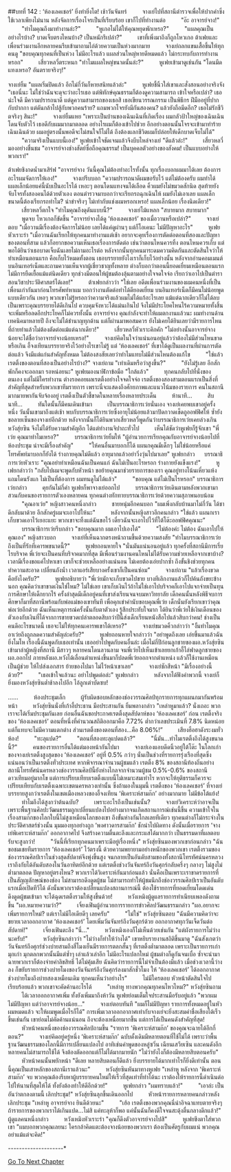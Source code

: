 ##บทที่ 142 : ‘ห้องเลคเชอร์’ ยิ่งทำยิ่งโต!
เช้าวันจันทร์
　　
จางเย่ไปที่สถานีตำรวจเพื่อให้ปากคำซึ่งใช้เวลาเพียงไม่นาน หลังจัดการเรื่องโจรเป็นที่เรียบร้อย เขาก็ไปที่ทำงานต่อ
　　
"อ๊ะ อาจารย์จาง!"
　　
"ทำไมคุณถึงมาทำงานล่ะ?"
　　
"หูเกอไม่ได้ให้คุณหยุดพักเหรอ?"
　　
"แผลคุณเป็นอย่างไรบ้าง? บาดเจ็บตรงไหนบ้าง? เป็นหนักรึเปล่า?"
　　
เขาที่เพิ่งมาถึงก็ถูกโหวเกอ ต้าเฟยและเพื่อนร่วมงานอีกหลายคนรีบเข้ามาถามไถ่ด้วยความเป็นห่วงมากมาย
　　
จางเย่ถลกแขนเสื้อขึ้นให้ทุกคนดู "ขอบคุณทุกคนที่เป็นห่วง ไม่มีอะไรแล้ว แผลส่วนใหญ่หายดีหมดแล้ว ไม่กระทบกับการทำงานหรอก"
　　
เสี่ยวหลวี่ตระหนก "ทำไมแผลใหญ่ขนาดนั้นล่ะ?"
　　
หูเฟยเข้ามาดูเช่นกัน "โดนมีดแทงเหรอ? อันตรายจริงๆ!"

จางเย่ยิ้ม "แผลเริ่มปิดแล้ว อีกไม่กี่วันก็หายสนิทแล้วล่ะ"
　　
หูเฟยชี้นิ้วใส่เขาและสั่งสอนอย่างจริงจัง "เธอนี่นะ ไม่ใช่ว่าฉันจะดุจะว่าอะไรเธอ แต่พิทักษ์คุณธรรมก็ต้องดูความสามารถ เข้าใจหรือเปล่า? เธอน่ะใจดี มีความปรารถนาดี แต่ดูความสามารถของเธอสิ เธอเขียนวรรณกรรม เป็นพิธีกร ฝีมืออยู่ที่ปากกับปากกา แต่ดันกล้าไปสู้กับพวกคนร้าย? แถมพวกโจรยังมีกันสองคน? แล้วยังถือมีดอีก? เธอไม่รักชีวิตจริงๆ สินะ!"
　　
จางเย่ยิ้มแหย "เพราะเป็นบ้านของเฉินเฉินที่เกิดเรื่อง ผมกลัวป้าใหญ่ของเฉินเฉินโดนจับตัวไว้ เธอดีกับผมมากมาตลอด อย่างไรผมก็ต้องเข้าไปช่วย อีกอย่างตอนนั้นโจรจะเข้ามาทำร้ายเฉินเฉินด้วย ผมอยู่ตรงนั้นพอดีจะไม่สนใจก็ไม่ได้ ถึงต้องแลกชีวิตผมก็ปล่อยให้เด็กบาดเจ็บไม่ได้"
　　
"ความจริงเป็นแบบนี้เอง!" หูเฟยเข้าใจชัดเจนแล้วจึงบีบไหล่จางเย่ "ดีแล้วล่ะ!"
　　
เสี่ยวหลวี่มองอย่างชื่นชม "อาจารย์จางช่างสัตย์ซื่อถือคุณธรรม! เป็นบุคคลตัวอย่างของสังคม! เป็นแบบอย่างให้พวกเรา!"

ต้าเฟยชิงกดน้ำมาเสิร์ฟ "อาจารย์จาง วันนี้คุณไม่ต้องทำอะไรทั้งนั้น ทุกเรื่องบอกผมมาได้เลย ต้องการอะไรผมจัดการให้เอง!"
　　
จางเย่รีบบอก "ความปรารถนาดีผมขอรับไว้ แต่ไม่ต้องครับ ผมทำได้ แผลเล็กน้อยแค่นี้นับเป็นอะไรได้ เหอะๆ ตอนโดนแทงจนได้เลือด คิ้วผมยังไม่ขมวดสักนิด สุดท้ายยังจับโจรทั้งสองคนได้ด้วยตัวเอง ตอนตำรวจมาบอกว่าจะเรียกรถฉุกเฉินให้ ผมยังไม่เอาเลย แผลเล็กขนาดนี้ต้องเรียกรถทำไม? น่าขำจริงๆ ไม่เท่ากับแช่งผมหรอกเหรอ! แผลเล็กน้อย เรื่องนิดเดียว!" 
　　
เสี่ยวหลวี่ตกใจ "ทำไมคุณถึงดุดันแบบนี้?"
　　
จางเย่โม้แหลก "สบายมาก สบายมาก"
　　
พูดจบ โหวเกอก็ขัดขึ้น "อาจารย์จางได้ดู ‘ห้องเลคเชอร์’ ของเมื่อวานหรือเปล่า?"
　　
จางเย่ตอบ "เมื่อวานมีเรื่องต้องจัดการไม่น้อย เลยได้แค่ดูผ่านๆ แต่ก็โอเคนะ ไม่มีปัญหาอะไร"
　　
หูเฟยหัวเราะร่า "เมื่อวานฉันเรียกให้ทุกคนมาทำงานแต่เช้า อยากจะคุยเรื่องการตัดต่อตอนที่สองและปัญหาของตอนที่สาม แล้วก็อยากขอความเห็นเธอเรื่องการตัดต่อ เช่นว่าตอนไหนควรทิ้ง ตอนไหนควรเก็บ แต่พอได้ยินว่าเธอบาดเจ็บฉันเลยไม่ถามอะไรต่อ หลังจากนั้นทุกคนมาระดมความคิดกันและตัดสินใจว่าให้ทำเหมือนตอนแรก คือเก็บไว้หมดทั้งตอน เธอบรรยายยังไงเราก็เก็บไว้อย่างนั้น หลังจากอ่านคอมเมนต์บนอินเทอร์เน็ตและถามความเห็นจากผู้เชี่ยวชาญทั้งหลาย ต่างก็บอกว่าตอนนี้ยอดเยี่ยมเหมือนตอนแรก ไม่มีการยืดเยื้อแม้แต่นิดเดียว ทุกช่วงมีตอนให้ผู้ชมต้องลุ้นตามอย่างใจจดใจจ่อ เรียกว่าเอาไปเป็นตำราสอนวิชาประวัติศาสตร์ได้เลย!"
　　
ต้าเฟยกล่าวว่า "ใช่เลย อดีตเพื่อนร่วมงานของผมคนหนึ่งที่เป็นเพื่อนเก่ากันมาก่อนโทรศัพท์หาผม บอกว่างานตัดต่อทำได้ดียอดเยี่ยม บนอินเทอร์เน็ตก็มีคนไม่น้อยพูดแบบเดียวกัน เหอๆ พวกเขาไม่รู้หรอกว่าความจริงแล้วผมไม่ได้แก้อะไรเลย แม้แต่ฉากเดียวก็ไม่ได้ลบ เป็นเพราะคุณบรรยายได้ดีเกินไป ควบคุมจังหวะได้แม่นเกินไป จึงไม่มีประโยคไหนไร้ความหมายทั้งสิ้น จะเพิ่มหรือลดอีกประโยคก็ไม่ควรทั้งนั้น อาจารย์จาง คุณกำลังจะทำให้ผมตกงานแล้วนะ ผมทำงานด้านเทคนิคมาหลายปี ถึงจะไม่ได้ชำนาญทุกด้าน แต่ก็ผ่านมาพอสมควร ยังไม่เคยได้ยินเลยว่ามีรายการไหนที่ถ่ายทำแล้วไม่ต้องตัดต่อแม้แต่ฉากเดียว!"
　　
เสี่ยวหลวี่หัวเราะคิกคัก "ไม่อย่างนั้นอาจารย์จางน้อยจะได้ชื่อว่าอาจารย์จางน้อยเหรอ!"
　　
จางเย่คิดในใจว่าแน่นอนอยู่แล้วว่าต้องไม่มีส่วนไหนขาดหรือเกิน อี้จงเทียนบรรยายจริงไว้อย่างไรเขาไม่รู้ แต่ ‘ห้องเลคเชอร์’ ที่เขาได้ดูเป็นผลงานที่ผ่านการตัดต่อแล้ว จึงมีแต่แก่นสำคัญทั้งหมด ไม่ต้องสงสัยเลยว่าทำไมแทบไม่มีส่วนไหนต้องแก้ไข
　　
"ใช่แล้ว เรตติ้งของตอนที่สองเป็นอย่างไรบ้าง?" จางเย่ถาม "เท่าเดิมหรือว่าสูงขึ้น?"
　　
"ยังไม่รู้เลย อีกสักพักก็คงจะออกมา รอหน่อยนะ" หูเฟยมองนาฬิกาข้อมือ "ใกล้แล้ว"
　　
ทุกคนกลับไปที่นั่งของตนเอง แต่ไม่มีใครทำงาน ต่างรอคอยผลเรตติ้งอย่างใจจดใจจ่อ เรตติ้งของสองสามตอนแรกเป็นสิ่งที่สำคัญที่สุดสำหรับพวกเขาทีมรายการ เพราะนี่จะแสดงถึงศักยภาพและแนวโน้มของรายการ คนในสถานีมากมายพากันจับจ้องอยู่ เรตติ้งเป็นตัวชี้ขาดในหลายเรื่องหลายประเด็น
　　
ห้านาที…
　　
สิบนาที…
　　
ทันใดนั้นก็มีคนเดินเข้ามา 
　　
เป็นบรรณาธิการเว่ยนั่นเอง จางเย่เคยพบเขาอยู่ครั้งหนึ่ง วันนั้นเขามาถึงแต่เช้า พบกับบรรณาธิการเว่ยซึ่งอายุไม่น้อยแล้วมาปัดกวาดเช็ดถูออฟฟิศให้ ซ้ำยังขอลายเซ็นของจางเย่อีกด้วย หลังจากนั้นก็ได้ยินพวกเสี่ยวหลวี่พูดกันว่าบรรณาธิการเว่ยเคยล่วงเกินหวังสุ่ยซิน จึงไม่ได้รับความสำคัญอีก ได้แต่ทำงานจิปาถะทั่วไป
　　
เห็นได้ชัดว่าหูเฟยก็รู้จักเขา "พี่เว่ย คุณมาทำไมเหรอ?"
　　
บรรณาธิการเว่ยยิ้มให้ "ผู้อำนวยการเรียกคุณกับอาจารย์จางน้อยไปที่ห้องประชุม น่าจะมีเรื่องสำคัญ"
　　
"ให้คนอื่นมาบอกก็ได้ แผนกคุณมีเด็กๆ ไม่ใช่น้อยหรือแค่โทรศัพท์มาบอกก็ยังได้ ร่างกายคุณไม่ดีแล้ว อายุมากแล้วอย่าวิ่งวุ่นไปมาเลย" หูเฟยกล่าว
　
บรรณาธิการเว่ยหัวเราะ "คุณอย่าทำเหมือนฉันเป็นคนแก่ ฉันไม่เป็นอะไรหรอก ร่างกายยังแข็งแรง!" 
　　
หูเฟยกล่าวว่า "กลับไปผมจะพูดกับหัวหน้า ขอย้ายคุณมาช่วยรายการของเรา คุณอยู่ทางโน้นเหี่ยวแห้งแถมโดนรังแก ไม่เป็นที่ต้องการ ผมทนดูไม่ได้แล้ว"
　　
"ขอบคุณ แต่ไม่เป็นไรหรอก" บรรณาธิการเว่ยกล่าว
　　
คุยกันไม่กี่คำ หูเฟยก็พาจางเย่ออกไป
　　
บรรณาธิการเว่ยเดินตามหลังพวกเขามา สวนกับคนของรายการตัวเองหลายคน ทุกคนต่างทักทายบรรณาธิการเว่ยด้วยความสุภาพนอบน้อม
　　
"คุณอาเว่ย" หญิงสาวคนหนึ่งกล่าว
　　
ชายหนุ่มอีกคนบอก "ผมเพิ่งกลับบ้านมาไม่กี่วัน ได้ชาดีกลับมาด้วย อีกสักครู่ผมจะเอาไปให้นะ"
　　
หลังจากนั้นหญิงสาวอีกคนกล่าว "ใช่แล้ว แผนกเราเก็บขวดเอาไว้เยอะแยะ พวกเขาจะทิ้งแต่ฉันขอไว้ เดี๋ยวฉันจะเอาไปไว้ที่ใต้โต๊ะออฟฟิศคุณนะ”
　　
บรรณาธิการเว่ยรีบกล่าว "ขอบคุณมาก ผมเอาไปเองได้"
　　
"ไม่ต้องค่ะ ไม่ต้อง ฉันเอาไปให้คุณเอง" หญิงสาวบอก
　　
จางเย่ที่เห็นฉากตรงหน้าถามขึ้นด้วยความสงสัย "ทำไมบรรณาธิการเว่ยถึงเป็นที่รักที่เคารพขนาดนี้?"
　　
หูเฟยถอนหายใจ "นั่นมันแน่นอนอยู่แล้ว ทุกครั้งที่สถานีมีการเรี่ยไรบริจาค พี่เว่ยจะเป็นคนที่บริจาคมากที่สุด มีเพื่อนร่วมงานคนไหนไม่ได้รับความช่วยเหลือจากเขาบ้าง? เวลามีเรื่องขอแค่ไปหาเขา เขาก็จะช่วยเหลืออย่างแน่นอน ไม่เคยต้องเอ่ยปากซ้ำ ถึงขั้นชิงช่วยทุกคนทำความสะอาด เปลี่ยนถังน้ำ เวลาแอร์เสียบางครั้งเขาก็เป็นคนซ่อม”
　　
จางเย่ถาม "แล้วเรื่องขวดคือยังไงครับ?"
　　
หูเฟยอธิบายว่า "พี่เว่ยมักจะเก็บขวดไปขาย บางทีเลิกงานแล้วก็ไปค้นถังขยะข้างนอก คุณคิดว่าเขาขาดเงินใช่ไหม? ไม่ใช่เลย เขาเก็บเงินไว้ถ้าไม่ใช่เอาไปบริจาคก็เอาไปแจกจ่ายเป็นทุนการศึกษาให้เด็กยากไร้ ครั้งล่าสุดมีเด็กอยู่คนที่เขาส่งเรียนจนจบมหาวิทยาลัย เด็กคนนั้นหลังพิธีจบการศึกษาก็มาที่สถานีพร้อมกับพ่อแม่ของเขาทันที เพื่อคุกเข่าคำนับขอบคุณพี่เว่ย เด็กนั่นยังเรียกเขาว่าคุณพ่อเว่ยอีกด้วย ฉันเห็นเหตุการณ์ครั้งนั้นกับตาตัวเอง รู้สึกประทับใจมาก ได้ยินว่าพี่เว่ยใช้เงินเดือนของตัวเองกับเงินที่ได้จากการขายขวดเปล่าตลอดสิบกว่าปีนี้ส่งเด็กเรียนหนังสือไปแล้วสิบกว่าคน! ช่างเป็นคนดีอะไรขนาดนี้ เธอจะไม่ให้ทุกคนเคารพเขาได้เหรอ?"
　　
จางเย่ขมวดคิ้วกล่าวว่า "งั้นทำไมคุณอาเว่ยถึงถูกลดความสำคัญล่ะครับ?"
　　
หูเฟยถอนหายใจกล่าวว่า "อย่าพูดถึงเลย เอ่ยขึ้นมาแล้วฉันยิ่งโมโห เรื่องนี้ฉันพูดกับเธอเท่านั้น เธออย่าไปพูดกับคนอื่นล่ะ เมื่อไม่กี่ปีก่อนลูกชายของผอ.หวังสุ่ยซินเข้ามาล่าผู้หญิงที่สถานี มีสาวๆ หลายคนโดนลวนลาม จนพี่เว่ยไปเห็นเข้าเลยยกเก้าอี้ไล่ฟาดลูกชายของผอ.ออกไป ภายหลังผอ.หวังได้เลื่อนตำแหน่งขึ้นมาก็ปลดพี่เว่ยออกจากตำแหน่ง แล้วก็ใช้งานเหมือนเป็นผู้ช่วย ให้ไปส่งเอกสาร ย้ายของไปมา ไม่ไว้หน้าเขาเลย"
　　
จางเย่ชักสีหน้า "มีเรื่องอย่างนี้ด้วย?"
　　
"เธอเข้าใจแล้วนะ อย่าไปพูดต่อล่ะ" หูเฟยกล่าว
　　
หลังจากได้ฟังคำพวกนี้ จางเย่ก็ยิ่งมองหวังสุ่ยซินต่ำช้าลงไปอีก ไอ้ลูกเต่าบัดซบ!

……
　　
ห้องประชุมเล็ก
　　
ผู้รับผิดชอบหลักของช่องวรรณศิลป์ทุกรายการทุกแผนกมากันพร้อมหน้า 
　　
หวังสุ่ยซินนั่งที่เก้าอี้ประธาน มือประสานกัน ยิ้มพลางกล่าว "เหล่าหูมาแล้ว? นั่งเถอะ พวกเราจะได้เริ่มประชุมกันเลย ก่อนอื่นฉันขอประกาศเรตติ้งสุดสัปดาห์ของ ‘ห้องเลคเชอร์’ ก่อน เรตติ้งจริงของ ‘ห้องเลคเชอร์’ ตอนที่หนึ่งที่คำนวณสถิติออกมาคือ 7.72% ต่ำกว่าเลขประเมินที่ 7.8% นิดหน่อย แต่ก็แทบจะไม่มีความแตกต่าง ส่วนเรตติ้งของตอนที่สอง...คือ 8.06%!”
　　
เสียงฮือฮาดังระงมทั่วห้อง!
　　
"ทะลุแปด?"
　　
"ตอนที่สองทะลุแปดแล้ว?"
　　
"นี่มัน...ทำไมเรตติ้งถึงได้สูงขนาดนี้?"
　　
คนของรายการอื่นได้แต่มองหน้ากันไปมา
　　
จางเย่เองแอบดีดนิ้วอยู่ใต้โต๊ะ ในโลกเก่าของจางเย่เรตติ้งสูงสุดของ ‘ห้องเลคเชอร์’ อยู่ที่ 0.5% กว่าๆ นั่นเป็นช่วงที่รายการรุ่งเรืองที่สุดซึ่งแน่นอนว่าเป็นเรตติ้งทั่วประเทศ หากพิจารณาจำนวนผู้ชมแล้ว เรตติ้ง 8% ของสถานีท้องถิ่นอย่างสถานีโทรทัศน์นครหลวงช่องวรรณศิลป์นี้ยังห่างไกลจากจำนวนผู้ชม 0.5%-0.6% ของสถานีดาวเทียมอยู่มากโข แต่การเปรียบเทียบเรตติ้งแบบนี้ไม่เหมาะสมเท่าไร หากจะให้ยุติธรรมก็ควรจะเปรียบเทียบกับเรตติ้งเฉพาะเขตนครหลวงเท่านั้น ซึ่งถ้ามองในมุมนี้ เรตติ้งของ ‘ห้องเลคเชอร์’ ที่จางเย่บรรยายสูงกว่าเรตติ้งในเขตเมืองหลวงของอี้จงเทียน ‘พิเคราะห์สามก๊ก’ อย่างมากมาย ไม่มีข้อโต้แย้ง!
　　
ทำไมถึงได้สูงกว่าต้นฉบับ?
　　
เพราะอะไรถึงเป็นเช่นนั้น?
　　
จางเย่วิเคราะห์ว่าอาจเป็นเพราะพื้นฐานศิลปะวัฒนธรรมถูกเปลี่ยนแปลงไปอย่างมากจนเกิดสถานการณ์เช่นนี้ขึ้น ความเข้าใจในเรื่องสามก๊กของโลกใบนี้ไม่สูงเหมือนโลกของเขา ถึงขั้นห่างกันไกลเลยทีเดียว ทุกคนต่างก็ไม่กระจ่างในประวัติศาสตร์ช่วงนั้น มุมมองทุกอย่างถูก ‘พงศาวดารสามก๊ก’ ชักนำไปผิดทาง ดังนั้นเมื่อรายการ ‘จางเย่พิเคราะห์สามก๊ก’ ออกอากาศไป จึงสร้างความตื่นตะลึงและกระแสได้มากกว่า เป็นธรรมดาที่ผลตอบรับจะสูงกว่า!
　　
"วันนี้ที่เรียกทุกคนมาเพราะมีอยู่เรื่องหนึ่ง" หวังสุ่ยซินมองพวกเขาก่อนกล่าว "ฉันขอชมเชยทีมรายการ ‘ห้องเลคเชอร์’ ไว้ตรงนี้ ด้วยความพยายามอย่างหนักของพวกเขา เรตติ้งรวมของช่องวรรณศิลป์เราในช่วงสุดสัปดาห์จึงพุ่งขึ้นสูง จนกลายเป็นอันดับสามของทั้งสถานีโทรทัศน์นครหลวง เราถึงกับได้อันดับสองในวันอาทิตย์อีกด้วย แต่เรตติ้งช่วงวันจันทร์ถึงวันศุกร์กลับครึ่งๆ กลางๆ ไม่สูงไม่ต่ำมาตลอด ปัญหาอยู่ตรงไหน? พวกเราได้วิเคราะห์กันมาก่อนแล้ว นั่นคือเป็นเพราะเราขาดรายการที่เป็นสัญญลักษณ์ของช่อง ไม่สามารถดึงดูดผู้ชม ไม่สามารถทำให้ผู้ชมนึกถึงช่องวรรณศิลป์เราเป็นอันดับแรกเมื่อเปิดทีวีได้ ดังนั้นพวกเราต้องเปลี่ยนแปลงสถานการณ์นี้ ต้องใช้รายการที่ยอดเยี่ยมโดดเด่นดึงดูดผู้ชมเข้ามา จะได้ฉุดเรตติ้งรวมให้สูงขึ้นด้วย!
　　
หวังเหมิงผู้ดูแลรายการทำเนียบเพลงดังถามขึ้น "ผอ.หมายความว่า?"
　　
เจี่ยงเฟินผู้อำนวยการรายการข่าวศิลปวัฒนธรรมกล่าว "ผอ.อยากจะเพิ่มรายการใหม่? แต่เราไม่มีไอเดียดีๆ เลยครับ"
　　
"ไม่ใช่" หวังสุ่ยซินตอบ "ฉันมีความคิดว่าจะขยายเวลาออกอากาศ ‘ห้องเลคเชอร์’ โดยเพิ่มวันจันทร์ถึงวันศุกร์ด้วย ออกอากาศทุกวันเจ็ดวันต่อสัปดาห์!"
　　
เจี่ยงเฟินตะลึง "นี่..."
　　
หวังเหมิงเองก็ไม่เห็นด้วยเช่นกัน "แต่ผังรายการไม่ว่างนะครับ!"
　　
หวังสุ่ยซินกล่าวว่า "ไม่ว่างก็ทำให้ว่างได้" เขาหยิบรายงานสถิติขึ้นมาดู "ฉันสังเกตว่าวันจันทร์ถึงศุกร์ช่วงบ่ายสามถึงสี่โมงเย็นมีรายการตลกสั้นๆ ที่เรตติ้งต่ำมาตลอด เพราะเป็นรายการเก่ามุกเก่า มุกตลกพวกนั้นมีแต่ซ้ำๆ เล่าแล้วเล่าอีก ไม่มีอะไรแปลกใหม่ ผู้ชมต่างก็ดูกันจนเบื่อ ซ้ำจะนำมาฉายพวกเราก็ต้องจ่ายค่าลิขสิทธิ์ ได้ไม่คุ้มเสีย ฉันคิดว่ารายการนี้ไม่จำเป็นต้องมีแล้ว เมื่อช่วงเวลานี้ว่างลง ก็ขยับรายการช่วงบ่ายโมงของวันจันทร์ถึงวันศุกร์ลงมาสักชั่วโมง ให้ ‘ห้องเลคเชอร์’ ได้ออกอากาศช่วงบ่ายโมงถึงบ่ายสองเหมือนเดิม ทุกคนเห็นว่าอย่างไร"
　　
ไม่มีใครตอบ หัวหน้าตัดสินใจไปเรียบร้อยแล้ว พวกเขาจะคัดค้านอะไรได้
　　
"เหล่าหู ทางพวกคุณทุกคนไหวไหม?" หวังสุ่ยซินถาม
　　
ได้เวลาออกอากาศเพิ่ม ทั้งยังเพิ่มมาถึงห้าวัน หูเฟยย่อมเต็มใจประสานมือรับอยู่แล้ว "พวกผมไม่มีปัญหา แต่ว่าอาจารย์จางน้อย..."
　　
จางเย่ตอบทันที "ผมก็ไม่มีปัญหา รายการทั้งหมดอยู่ในหัวผมหมดแล้ว จะให้ผมพูดเมื่อไรก็ได้" การเพิ่มเวลาออกอากาศเท่ากับจางเย่จะยิ่งสะสมค่าชื่อเสียงได้เร็วขึ้นเช่นกัน เขาย่อมไม่คัดค้านแน่นอน ถึงจะต้องเหนื่อยมากขึ้น แต่การได้เป็นคนดังสำคัญที่สุด!
　　
หัวหน้าคนหนึ่งของช่องวรรณศิลป์ถามขึ้น "รายการ ‘พิเคราะห์สามก๊ก’ ของคุณจะฉายได้อีกกี่ตอน?"
　　
จางเย่คิดอยู่ครู่หนึ่ง ‘พิเคราะห์สามก๊ก’ ฉบับดั้งเดิมมีหลายตอนที่ใช้ไม่ได้ เพราะว่าพื้นฐานวัฒนธรรมของโลกนี้มีการเปลี่ยนแปลงไป อาทิเช่นคำพูดของหลู่ซวิ่น เฉียนเสวียเซิน และคนดังอีกหลายคนไม่สามารถใช้ได้ จึงต้องตัดออกแต่ก็ไม่ได้มากมายนัก "ไม่ว่ายังไงก็ต้องมีหลายสิบตอนครับ"
　　
หัวหน้าคนนั้นพยักหน้า "ดีเลย หลายสิบตอนก็ดีแล้ว ยิ่งบรรยายได้มากเท่าไรก็ยิ่งดีเท่านั้น ตอนนี้คุณเป็นเสาหลักของสถานีเราแล้วนะ"
　　
หวังสุ่ยซินหันมาทางหูเฟย "เหล่าหู หลังจาก ‘พิเคราะห์สามก๊ก’ จบ พวกคุณต้องรีบหาผู้บรรยายคนใหม่ให้เร็วที่สุดเท่าที่ทำได้นะ เราต้องให้รายการนี้ดำเนินต่อไปให้นานที่สุดให้ได้ ทั้งยังต้องทำให้ดีอีกด้วย!"
　　
หูเฟยกล่าว "ผมทราบแล้ว!"
　　
"เอาล่ะ เป็นอันว่าตกลงตามนี้ เลิกประชุม!" หวังสุ่ยซินลุกขึ้นเดินออกไป
　　
หัวหน้ารายการหลายคนกล่าวหลังเลิกประชุม "เหล่าหู อาจารย์จาง ยินดีด้วยนะ"
　　
"เฮ้อ เรตติ้งของพวกคุณนี่น่าอิจฉาแทบตายจริงๆ ถ้ารายการของพวกเราได้เกินแปด...ไม่สิ แค่ทะลุห้าก็พอ แค่นั้นฉันก็คงดีใจจนสะดุ้งตื่นกลางดึกแล้ว!" ผู้ดูแลคนหนึ่งกล่าว
　　
หวังเหมิงหัวเราะร่า "คุณก็ดึงตัวอาจารย์จางไปสิ"
　　
หูเฟยขึงตาใส่พวกเขา "ผมบอกพวกคุณเลยนะ ใครกล้าคิดแตะต้องจางน้อยของพวกเรา ต้องเป็นศัตรูกับผมแน่ พวกคุณอย่าแม้แต่จะคิด!"


*-*-*-*-*-*-*-*-*-*-*-*-*-*-*-*-*-*-*-*-*


[Go To Next Chapter]( ./45.md)
